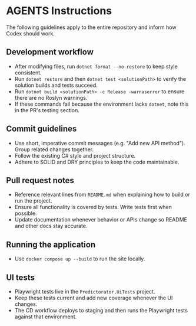 # AGENTS Instructions

The following guidelines apply to the entire repository and inform how Codex should work.

## Development workflow

- After modifying files, run `dotnet format --no-restore` to keep style consistent.
- Run `dotnet restore` and then `dotnet test <solutionPath>` to verify the solution builds and tests succeed.
- Run `dotnet build <solutionPath> -c Release -warnaserror` to ensure there are no Roslyn warnings.
- If these commands fail because the environment lacks `dotnet`, note this in the PR's testing section.

## Commit guidelines

- Use short, imperative commit messages (e.g. "Add new API method"). Group related changes together.
- Follow the existing C# style and project structure.
- Adhere to SOLID and DRY principles to keep the code maintainable.

## Pull request notes

- Reference relevant lines from `README.md` when explaining how to build or run the project.
- Ensure all functionality is covered by tests. Write tests first when possible.
- Update documentation whenever behavior or APIs change so README and other docs stay accurate.

## Running the application

- Use `docker compose up --build` to run the site locally.

## UI tests

- Playwright tests live in the `Predictorator.UiTests` project.
- Keep these tests current and add new coverage whenever the UI changes.
- The CD workflow deploys to staging and then runs the Playwright tests against
  that environment.
